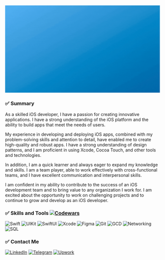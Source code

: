 [![Header](https://github.com/mustafos/mustafos/blob/master/assets/header.gif)](https://mustafos.github.io)

### ✅ Summary
As a skilled iOS developer, I have a passion for creating innovative applications. I have a strong understanding of the iOS platform and the ability to build apps that meet the needs of users.

My experience in developing and deploying iOS apps, combined with my problem-solving skills and attention to detail, have enabled me to create high-quality and robust apps. I have a strong understanding of design patterns, and I am proficient in using Xcode, Cocoa Touch, and other tools and technologies.

In addition, I am a quick learner and always eager to expand my knowledge and skills. I am a team player, able to work effectively with cross-functional teams, and I have excellent communication and interpersonal skills.

I am confident in my ability to contribute to the success of an iOS development team and to bring value to any organization I work for. I am excited about the opportunity to work on challenging projects and to continue to grow and develop as an iOS developer.

### ✅ Skills and Tools [![Codewars](https://www.codewars.com/users/mustafos/badges/small)](https://www.codewars.com/users/mustafos)
![Swift](https://img.shields.io/badge/-Swift-349DDD?style=for-the-badge&logo=swift&logoColor=white)
![UIKit](https://img.shields.io/badge/-UIKit-349DDD?style=for-the-badge&logo=uikit&logoColor=white)
![SwiftUI](https://img.shields.io/badge/-SwiftUI-349DDD?style=for-the-badge&logo=swift&logoColor=white)
![Xcode](https://img.shields.io/badge/-Xcode-349DDD?style=for-the-badge&logo=xcode&logoColor=white)
![Figma](https://img.shields.io/badge/-Figma-349DDD?style=for-the-badge&logo=figma&logoColor=white)
![Git](https://img.shields.io/badge/-Git-349DDD?style=for-the-badge&logo=git&logoColor=white)
![GCD](https://img.shields.io/badge/-Multithreading-349DDD?style=for-the-badge&logo=circle&logoColor=white)
![Networking](https://img.shields.io/badge/-Networking-349DDD?style=for-the-badge&logo=ethernet&logoColor=white)
![SQL](https://img.shields.io/badge/-SQL-349DDD?style=for-the-badge&logo=sqlite&logoColor=white)

### ✅ Contact Me 
[![LinkedIn](https://img.shields.io/badge/-LinkedIn-349DDD?style=flat&logo=linkedin&logoColor=white)](urlSocial)
[![Telegram](https://img.shields.io/badge/-Telegram-349DDD?style=flat&logo=telegram&logoColor=white)](urlSocial)
[![Upwork](https://img.shields.io/badge/-Upwork-349DDD?style=flat&logo=upwork&logoColor=white)](urlSocial)
